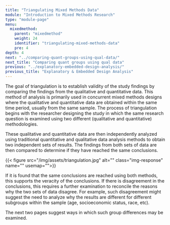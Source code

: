```yaml
---
title: "Triangulating Mixed Methods Data"
module: "Introduction to Mixed Methods Research"
type: "module-page"
menu:
  mixedmethod:
    parent: "mixedmethod"
    weight: 24
    identifier: "triangulating-mixed-methods-data"
    pre: 4
depth: 4
next: "../comparing-quant-groups-using-qual-data/"
next_title: "Comparing quant groups using qual data"
previous: "../explanatory-embedded-design-analysis/"
previous_title: "Explanatory & Embedded Design Analysis"
---
```

<div class="mixedmethod"><div class="pageblock"><p>The goal of triangulation is to establish validity of the study findings by comparing the findings from the qualitative and quantitative data.  This method of analysis is primarily used in concurrent mixed methods designs where the qualitative and quantitative data are obtained within the same time period, usually from the same sample. The process of triangulation begins with the researcher designing the study in which the same research question is examined using two different (qualitative and quantitative) methodologies. </p>
<p>These qualitative and quantitative data are then independently analyzed using traditional quantitative and qualitative data analysis methods to obtain two independent sets of results. The findings from both sets of data are then compared to determine if they have reached the same conclusions.  </p>
</div><div class="pageblock">
<div class="caption">
</div>
{{< figure src="/img/assets/triangulation.jpg" alt="" class="img-response" name="" usemap="">}}</div><div class="pageblock"><p>If it is found that the same conclusions are reached using both methods, this supports the veracity of the conclusions. If there is disagreement in the conclusions, this requires a further examination to reconcile the reasons why the two sets of data disagree.  For example, such disagreement might suggest the need to analyze why the results are different for different subgroups within the sample (age, socioeconomic status, race, etc).  </p>
<p>The next two pages suggest ways in which such group differences may be examined.</p>
</div></div>